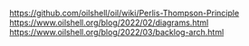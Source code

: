 <https://github.com/oilshell/oil/wiki/Perlis-Thompson-Principle>
<https://www.oilshell.org/blog/2022/02/diagrams.html>
<https://www.oilshell.org/blog/2022/03/backlog-arch.html>
